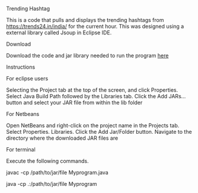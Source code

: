Trending Hashtag

This is a code that pulls and displays the trending hashtags from https://trends24.in/india/ for the current hour. This was designed using a external library called Jsoup  in Eclipse IDE.

Download

Download the code and jar library needed to run the program [here](https://github.com/SoumyaKB96/hashtag/archive/master.zip
)



Instructions


For eclipse users 

Selecting the Project tab at the top of the screen, and click Properties. Select Java Build Path followed by the Libraries tab. Click the Add JARs… button and select your JAR file from within the lib folder

For Netbeans 

Open NetBeans and right-click on the project name in the Projects tab. Select Properties.  Libraries. Click the Add Jar/Folder button. Navigate to the directory where the downloaded JAR files are

For terminal

Execute the following commands.

javac -cp /path/to/jar/file Myprogram.java

java -cp .:/path/to/jar/file Myprogram




